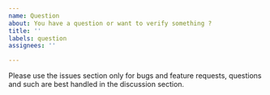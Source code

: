 ```yaml
---
name: Question
about: You have a question or want to verify something ?
title: ''
labels: question
assignees: ''

---
```


Please use the issues section only for bugs and feature requests, questions and such are best handled in the discussion section.
